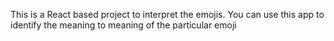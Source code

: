 This is a React based project to interpret the emojis. You can use this app to identify the meaning to meaning of the particular emoji

